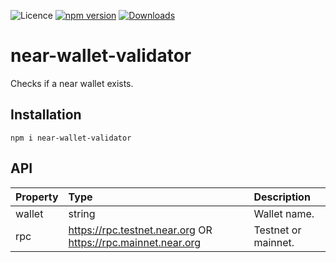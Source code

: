 
![Licence](https://img.shields.io/badge/license-MIT-blue.svg) [![npm version](https://img.shields.io/npm/v/react-image-carousel-viewer.svg?style=flat)](https://www.npmjs.com/package/react-image-carousel-viewer)
[![Downloads](https://img.shields.io/npm/dt/react-image-carousel-viewer.svg)](https://www.npmjs.com/package/react-image-carousel-viewer)

# near-wallet-validator

Checks if a near wallet exists.


## Installation

```npm i near-wallet-validator```


## API

|   Property   |  Type  |    Description    |
| :---         |     :---      |          :--- |
| wallet   | string    | Wallet name.    |
| rpc     | https://rpc.testnet.near.org OR https://rpc.mainnet.near.org      | Testnet or mainnet.  |




